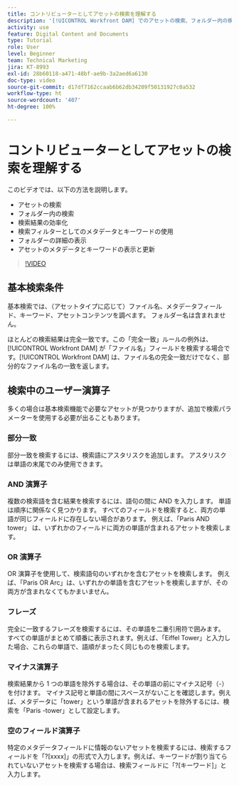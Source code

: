 ```yaml
---
title: コントリビューターとしてアセットの検索を理解する
description: '[!UICONTROL Workfront DAM] でのアセットの検索、フォルダー内の検索、検索結果の効率化、検索フィルターとしてのメタデータとキーワードの使用方法を説明します。'
activity: use
feature: Digital Content and Documents
type: Tutorial
role: User
level: Beginner
team: Technical Marketing
jira: KT-8993
exl-id: 28b60118-a471-48bf-ae9b-3a2aed6a6130
doc-type: video
source-git-commit: d17df7162ccaab6b62db34209f50131927c0a532
workflow-type: ht
source-wordcount: '407'
ht-degree: 100%

---
```


# コントリビューターとしてアセットの検索を理解する

このビデオでは、以下の方法を説明します。

* アセットの検索
* フォルダー内の検索
* 検索結果の効率化
* 検索フィルターとしてのメタデータとキーワードの使用
* フォルダーの詳細の表示
* アセットのメタデータとキーワードの表示と更新

>[!VIDEO](https://video.tv.adobe.com/v/3453920/?quality=12&learn=on&enablevpops&captions=jpn)

## 基本検索条件

基本検索では、（アセットタイプに応じて）ファイル名、メタデータフィールド、キーワード、アセットコンテンツを調べます。 フォルダー名は含まれません。

ほとんどの検索結果は完全一致です。この「完全一致」ルールの例外は、[!UICONTROL Workfront DAM] が「ファイル名」フィールドを検索する場合です。[!UICONTROL Workfront DAM] は、ファイル名の完全一致だけでなく、部分的なファイル名の一致を返します。

## 検索中のユーザー演算子

多くの場合は基本検索機能で必要なアセットが見つかりますが、追加で検索パラメーターを使用する必要が出ることもあります。

### 部分一致

部分一致を検索するには、検索語にアスタリスクを追加します。 アスタリスクは単語の末尾でのみ使用できます。

### AND 演算子

複数の検索語を含む結果を検索するには、語句の間に AND を入力します。 単語は順序に関係なく見つかります。 すべてのフィールドを検索すると、両方の単語が同じフィールドに存在しない場合があります。 例えば、「Paris AND tower」 は、いずれかのフィールドに両方の単語が含まれるアセットを検索します。

### OR 演算子

OR 演算子を使用して、検索語句のいずれかを含むアセットを検索します。 例えば、「Paris OR Arc」は、いずれかの単語を含むアセットを検索しますが、その両方が含まれなくてもかまいません。

### フレーズ

完全に一致するフレーズを検索するには、その単語を二重引用符で囲みます。 すべての単語がまとめて順番に表示されます。例えば、「Eiffel Tower」と入力した場合、これらの単語で、語順がまったく同じものを検索します。

### マイナス演算子

検索結果から 1 つの単語を除外する場合は、その単語の前にマイナス記号（-）を付けます。 マイナス記号と単語の間にスペースがないことを確認します。例えば、メタデータに「tower」という単語が含まれるアセットを除外するには、検索を「Paris -tower」として設定します。

### 空のフィールド演算子

特定のメタデータフィールドに情報のないアセットを検索するには、検索するフィールドを「?[xxxx]」の形式で入力します。例えば、キーワードが割り当てられていないアセットを検索する場合は、検索フィールドに「?[キーワード]」と入力します。
